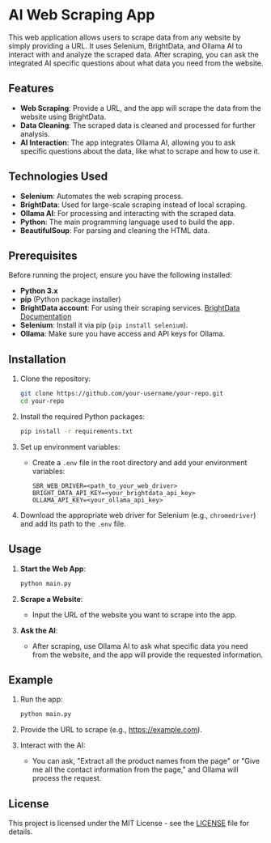 
# AI Web Scraping App

This web application allows users to scrape data from any website by simply providing a URL. It uses Selenium, BrightData, and Ollama AI to interact with and analyze the scraped data. After scraping, you can ask the integrated AI specific questions about what data you need from the website.

## Features
- **Web Scraping**: Provide a URL, and the app will scrape the data from the website using BrightData.
- **Data Cleaning**: The scraped data is cleaned and processed for further analysis.
- **AI Interaction**: The app integrates Ollama AI, allowing you to ask specific questions about the data, like what to scrape and how to use it.

## Technologies Used
- **Selenium**: Automates the web scraping process.
- **BrightData**: Used for large-scale scraping instead of local scraping.
- **Ollama AI**: For processing and interacting with the scraped data.
- **Python**: The main programming language used to build the app.
- **BeautifulSoup**: For parsing and cleaning the HTML data.

## Prerequisites
Before running the project, ensure you have the following installed:
- **Python 3.x**
- **pip** (Python package installer)
- **BrightData account**: For using their scraping services. [BrightData Documentation](https://brightdata.com/)
- **Selenium**: Install it via pip (`pip install selenium`).
- **Ollama**: Make sure you have access and API keys for Ollama.

## Installation

1. Clone the repository:
   ```bash
   git clone https://github.com/your-username/your-repo.git
   cd your-repo
   ```

2. Install the required Python packages:
   ```bash
   pip install -r requirements.txt
   ```

3. Set up environment variables:
   - Create a `.env` file in the root directory and add your environment variables:
     ```env
     SBR_WEB_DRIVER=<path_to_your_web_driver>
     BRIGHT_DATA_API_KEY=<your_brightdata_api_key>
     OLLAMA_API_KEY=<your_ollama_api_key>
     ```

4. Download the appropriate web driver for Selenium (e.g., `chromedriver`) and add its path to the `.env` file.

## Usage

1. **Start the Web App**:
   ```bash
   python main.py
   ```

2. **Scrape a Website**:
   - Input the URL of the website you want to scrape into the app.

3. **Ask the AI**:
   - After scraping, use Ollama AI to ask what specific data you need from the website, and the app will provide the requested information.

## Example

1. Run the app:
   ```bash
   python main.py
   ```

2. Provide the URL to scrape (e.g., https://example.com).

3. Interact with the AI:
   - You can ask, "Extract all the product names from the page" or "Give me all the contact information from the page," and Ollama will process the request.

## License
This project is licensed under the MIT License - see the [LICENSE](LICENSE) file for details.
